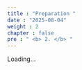 ```yaml
---
title : "Preparation "
date : "2025-08-04"
weight : 2
chapter : false
pre : " <b> 2. </b> "
---
```


Loading...
